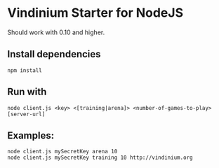 # Vindinium Starter for NodeJS

Should work with 0.10 and higher.

## Install dependencies

    npm install

## Run with

    node client.js <key> <[training|arena]> <number-of-games-to-play> [server-url]

## Examples:

    node client.js mySecretKey arena 10
    node client.js mySecretKey training 10 http://vindinium.org